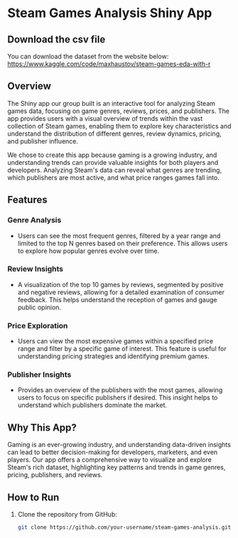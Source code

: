 # Steam Games Analysis Shiny App

## Download the csv file
You can download the dataset from the website below:
https://www.kaggle.com/code/maxhaustov/steam-games-eda-with-r

## Overview
The Shiny app our group built is an interactive tool for analyzing Steam games data, focusing on game genres, reviews, prices, and publishers. The app provides users with a visual overview of trends within the vast collection of Steam games, enabling them to explore key characteristics and understand the distribution of different genres, review dynamics, pricing, and publisher influence.

We chose to create this app because gaming is a growing industry, and understanding trends can provide valuable insights for both players and developers. Analyzing Steam's data can reveal what genres are trending, which publishers are most active, and what price ranges games fall into.

## Features

### Genre Analysis
- Users can see the most frequent genres, filtered by a year range and limited to the top N genres based on their preference. This allows users to explore how popular genres evolve over time.

### Review Insights
- A visualization of the top 10 games by reviews, segmented by positive and negative reviews, allowing for a detailed examination of consumer feedback. This helps understand the reception of games and gauge public opinion.

### Price Exploration
- Users can view the most expensive games within a specified price range and filter by a specific game of interest. This feature is useful for understanding pricing strategies and identifying premium games.

### Publisher Insights
- Provides an overview of the publishers with the most games, allowing users to focus on specific publishers if desired. This insight helps to understand which publishers dominate the market.

## Why This App?
Gaming is an ever-growing industry, and understanding data-driven insights can lead to better decision-making for developers, marketers, and even players. Our app offers a comprehensive way to visualize and explore Steam's rich dataset, highlighting key patterns and trends in game genres, pricing, publishers, and reviews.

## How to Run
1. Clone the repository from GitHub:
   ```bash
   git clone https://github.com/your-username/steam-games-analysis.git

